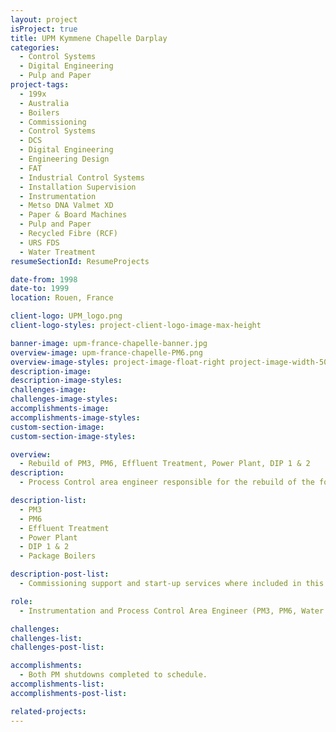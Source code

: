 ```yaml
---
layout: project
isProject: true
title: UPM Kymmene Chapelle Darplay
categories:
  - Control Systems
  - Digital Engineering    
  - Pulp and Paper
project-tags:
  - 199x
  - Australia
  - Boilers
  - Commissioning
  - Control Systems
  - DCS
  - Digital Engineering
  - Engineering Design
  - FAT
  - Industrial Control Systems
  - Installation Supervision
  - Instrumentation
  - Metso DNA Valmet XD
  - Paper & Board Machines
  - Pulp and Paper
  - Recycled Fibre (RCF)
  - URS FDS
  - Water Treatment
resumeSectionId: ResumeProjects

date-from: 1998
date-to: 1999
location: Rouen, France

client-logo: UPM_logo.png
client-logo-styles: project-client-logo-image-max-height

banner-image: upm-france-chapelle-banner.jpg
overview-image: upm-france-chapelle-PM6.png
overview-image-styles: project-image-float-right project-image-width-50
description-image:
description-image-styles:
challenges-image:
challenges-image-styles:
accomplishments-image:
accomplishments-image-styles:
custom-section-image:
custom-section-image-styles:

overview:
  - Rebuild of PM3, PM6, Effluent Treatment, Power Plant, DIP 1 & 2
description:
  - Process Control area engineer responsible for the rebuild of the following mill departments;

description-list:
  - PM3
  - PM6
  - Effluent Treatment
  - Power Plant
  - DIP 1 & 2
  - Package Boilers

description-post-list:
  - Commissioning support and start-up services where included in this project requiring seven weeks on site including a 14 day shut down for PM6 and 10 day shut down for PM3.

role:
  - Instrumentation and Process Control Area Engineer (PM3, PM6, Water Treatment, Power Plant)

challenges:
challenges-list:    
challenges-post-list:    

accomplishments:
  - Both PM shutdowns completed to schedule.
accomplishments-list:    
accomplishments-post-list:    

related-projects:
---
```

